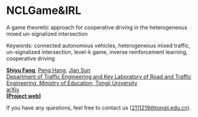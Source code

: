# NCLGame&IRL
A game theoretic approach for cooperative driving in the heterogeneous mixed un-signalized intersection

Keywords: connected autonomous vehicles, heterogeneous mixed traffic, un-signalized intersection, level-k game, inverse reinforcement learning, cooperative driving

**[Shiyu Fang](https://tops.tongji.edu.cn/info/1033/1190.htm)**, [Peng Hang](https://tops.tongji.edu.cn/info/1031/1383.htm), [Jian Sun](https://tops.tongji.edu.cn/info/1031/1187.htm)  
[Department of Traffic Engineering and Key Laboratory of Road and Traffic Engineering, Ministry of Education, Tongji University](https://tops.tongji.edu.cn/)  
[arXiv](https://arxiv.org/abs/2305.03563)  
**[[Project web](https://fangshiyuu.github.io/NCL-Game/)]**

If you have any questions, feel free to contact us (2111219@tongji.edu.cn).
